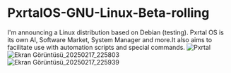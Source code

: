 # PxrtalOS-GNU-Linux-Beta-rolling
I'm announcing a Linux distribution  based on Debian (testing). Pxrtal OS is  its own AI, Software Market, System Manager and more.It also aims to facilitate use with automation scripts and special commands.
![Pxrtal](https://github.com/user-attachments/assets/2ba746ec-cb36-42e1-8d6c-ee50aee68a23)
![Ekran Görüntüsü_20250217_225803](https://github.com/user-attachments/assets/79560f83-bb1a-42cd-8828-883b6547b2cf)
![Ekran Görüntüsü_20250217_225939](https://github.com/user-attachments/assets/e9b2973a-a18c-4271-ad02-bc951e8d158f)
